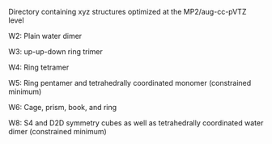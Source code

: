 Directory containing xyz structures optimized at the MP2/aug-cc-pVTZ level

W2: Plain water dimer

W3: up-up-down ring trimer

W4: Ring tetramer

W5: Ring pentamer and tetrahedrally coordinated monomer (constrained minimum)

W6: Cage, prism, book, and ring

W8: S4 and D2D symmetry cubes as well as tetrahedrally coordinated water dimer (constrained minimum)
